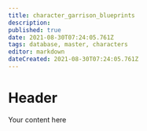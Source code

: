 ```yaml
---
title: character_garrison_blueprints
description: 
published: true
date: 2021-08-30T07:24:05.761Z
tags: database, master, characters
editor: markdown
dateCreated: 2021-08-30T07:24:05.761Z
---
```


# Header
Your content here